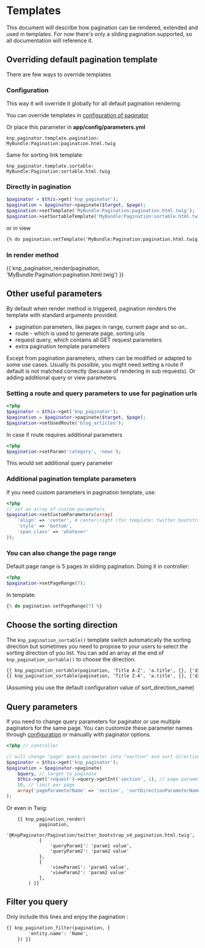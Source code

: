 # Templates

This document will describe how pagination can be rendered, extended and used in
templates. For now there's only a sliding pagination supported, so all documentation
will reference it.

## Overriding default pagination template

There are few ways to override templates

### Configuration

This way it will override it globally for all default pagination rendering.

You can override templates in [configuration of
paginator](http://github.com/KnpLabs/KnpPaginatorBundle/blob/master/README.md#configuration)

Or place this parameter in **app/config/parameters.yml**

    knp_paginator.template.pagination: MyBundle:Pagination:pagination.html.twig

Same for sorting link template:

    knp_paginator.template.sortable:   MyBundle:Pagination:sortable.html.twig

### Directly in pagination

``` php
$paginator = $this->get('knp_paginator');
$pagination = $paginator->paginate($target, $page);
$pagination->setTemplate('MyBundle:Pagination:pagination.html.twig');
$pagination->setSortableTemplate('MyBundle:Pagination:sortable.html.twig');
```

or in view

``` html
{% do pagination.setTemplate('MyBundle:Pagination:pagination.html.twig') %}
```

### In render method

{{ knp_pagination_render(pagination, 'MyBundle:Pagination:pagination.html.twig') }}

## Other useful parameters

By default when render method is triggered, pagination renders the template
with standard arguments provided:

- pagination parameters, like pages in range, current page and so on..
- route - which is used to generate page, sorting urls
- request query, which contains all GET request parameters
- extra pagination template parameters

Except from pagination parameters, others can be modified or adapted to some
use cases. Usually its possible, you might need setting a route if default is not
matched correctly (because of rendering in sub requests). Or adding additional
query or view parameters.

### Setting a route and query parameters to use for pagination urls

``` php
<?php
$paginator = $this->get('knp_paginator');
$pagination = $paginator->paginate($target, $page);
$pagination->setUsedRoute('blog_articles');
```

In case if route requires additional parameters

``` php
<?php
$pagination->setParam('category', 'news');
```

This would set additional query parameter

### Additional pagination template parameters

If you need custom parameters in pagination template, use:

``` php
<?php
// set an array of custom parameters
$pagination->setCustomParameters(array(
    'align' => 'center', # center|right (for template: twitter_bootstrap_v4_pagination)
    'style' => 'bottom',
    'span_class' => 'whatever'
));
```

### You can also change the page range

Default page range is 5 pages in sliding pagination. Doing it in controller:

``` php
<?php
$pagination->setPageRange(7);
```

In template:

``` php
{% do pagination.setPageRange(7) %}
```

## Choose the sorting direction

The `knp_pagination_sortable()` template switch automatically the sorting direction but sometimes you need to propose to your users to select the sorting direction of you list.
You can add an array at the end of `knp_pagination_sortable()` to choose the direction.

``` html
{{ knp_pagination_sortable(pagination, 'Title A-Z', 'a.title', {}, {'direction': 'asc'}) }}
{{ knp_pagination_sortable(pagination, 'Title Z-A', 'a.title', {}, {'direction': 'desc'}) }}
```
(Assuming you use the default configuration value of sort_direction_name)

<a name="query-parameters"></a>

## Query parameters

If you need to change query parameters for paginator or use multiple paginators for the same page.
You can customize these parameter names through [configuration](http://github.com/KnpLabs/KnpPaginatorBundle/blob/master/README.md#configuration)
or manually with paginator options.

``` php
<?php // controller

// will change "page" query parameter into "section" and sort direction "direction" into "dir"
$paginator = $this->get('knp_paginator');
$pagination = $paginator->paginate(
    $query, // target to paginate
    $this->get('request')->query->getInt('section', 1), // page parameter, now section
    10, // limit per page
    array('pageParameterName' => 'section', 'sortDirectionParameterName' => 'dir')
);
```

Or even in Twig:

```jinja
    {{ knp_pagination_render(
            pagination,
            '@KnpPaginator/Pagination/twitter_bootstrap_v4_pagination.html.twig',
            {
                'queryParam1': 'param1 value',
                'queryParam2': 'param2 value'
            },
            {
                'viewParam1': 'param1 value',
                'viewParam2': 'param2 value'
            },
        ) }}
```

## Filter you query

Only include this lines and enjoy the pagination :
``` html
{{ knp_pagination_filter(pagination, {
        'entity.name': 'Name',
    }) }}
```
